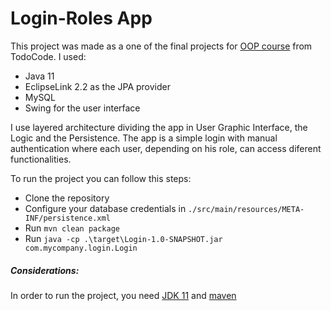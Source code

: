 # Login-Roles App

This project was made as a one of the final projects for [OOP course](https://todocodeacademy.com/course/programacion-orientada-a-objetos-con-java/) from TodoCode.
I used:
- Java 11
- EclipseLink 2.2 as the JPA provider
- MySQL
- Swing for the user interface

I use layered architecture dividing the app in User Graphic Interface, the Logic and the Persistence.
The app is a simple login with manual authentication where each user, depending on his role, can access diferent functionalities.

To run the project you can follow this steps:
- Clone the repository
- Configure your database credentials in `./src/main/resources/META-INF/persistence.xml`
- Run `mvn clean package`
- Run `java -cp .\target\Login-1.0-SNAPSHOT.jar com.mycompany.login.Login`

##### Considerations:
In order to run the project, you need [JDK 11](https://www.oracle.com/ar/java/technologies/javase/jdk11-archive-downloads.html) and [maven](https://maven.apache.org/index.html)
